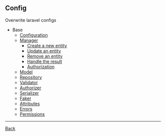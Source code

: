 ## Config

Overwrite laravel configs

* Base
	* [Configuration](configuration.md)
	* [Manager](manager.md)
		* [Create a new entity](create.md)
		* [Update an entity](update.md)
		* [Remove an entity](remove.md)
		* [Handle the result](result.md)
		* [Authorization](authorization.md)
	* [Model](model.md)
	* [Repository](repository.md)
	* [Validator](validator.md)
	* [Authorizer](authorizer.md)
	* [Serializer](serializer.md)
	* [Faker](faker.md)
	* [Attributes](attributes.md)
	* [Errors](errors.md)
	* [Permissions](permissions.md)

---
[Back](../../index.md)